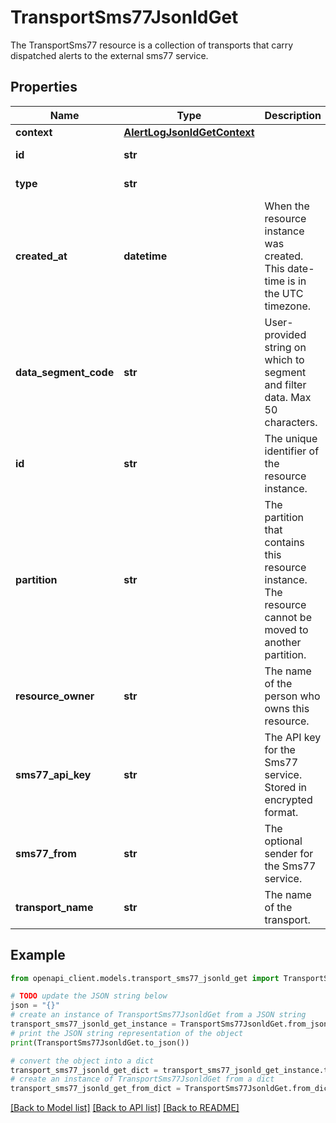 # TransportSms77JsonldGet

The TransportSms77 resource is a collection of transports that carry dispatched alerts to the external sms77 service.

## Properties

Name | Type | Description | Notes
------------ | ------------- | ------------- | -------------
**context** | [**AlertLogJsonldGetContext**](AlertLogJsonldGetContext.md) |  | [optional] 
**id** | **str** |  | [optional] [readonly] 
**type** | **str** |  | [optional] [readonly] 
**created_at** | **datetime** | When the resource instance was created. This date-time is in the UTC timezone. | [optional] 
**data_segment_code** | **str** | User-provided string on which to segment and filter data. Max 50 characters. | [optional] 
**id** | **str** | The unique identifier of the resource instance. | [optional] [readonly] 
**partition** | **str** | The partition that contains this resource instance. The resource cannot be moved to another partition. | 
**resource_owner** | **str** | The name of the person who owns this resource. | [optional] 
**sms77_api_key** | **str** | The API key for the Sms77 service. Stored in encrypted format. | 
**sms77_from** | **str** | The optional sender for the Sms77 service. | [optional] 
**transport_name** | **str** | The name of the transport. | 

## Example

```python
from openapi_client.models.transport_sms77_jsonld_get import TransportSms77JsonldGet

# TODO update the JSON string below
json = "{}"
# create an instance of TransportSms77JsonldGet from a JSON string
transport_sms77_jsonld_get_instance = TransportSms77JsonldGet.from_json(json)
# print the JSON string representation of the object
print(TransportSms77JsonldGet.to_json())

# convert the object into a dict
transport_sms77_jsonld_get_dict = transport_sms77_jsonld_get_instance.to_dict()
# create an instance of TransportSms77JsonldGet from a dict
transport_sms77_jsonld_get_from_dict = TransportSms77JsonldGet.from_dict(transport_sms77_jsonld_get_dict)
```
[[Back to Model list]](../README.md#documentation-for-models) [[Back to API list]](../README.md#documentation-for-api-endpoints) [[Back to README]](../README.md)


